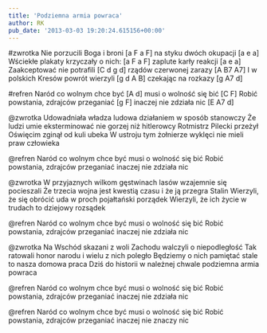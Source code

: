 ```yaml
---
title: 'Podziemna armia powraca'
author: RK
pub_date: '2013-03-03 19:20:24.615156+00:00'
---
```


#zwrotka
Nie porzucili Boga i broni	[a F a F]
na styku dwóch okupacji	[a e a]
Wściekłe plakaty krzyczały o nich:	[a F a F]
zaplute karły reakcji			[a e a]
Zaakceptować nie potrafili	[C d g d]
rządów czerwonej zarazy	[A B7 A7]
I w polskich Kresów powrót wierzyli	[g d A B]
czekając na rozkazy		[g A7 d]

#refren
Naród co wolnym chce być		[A d]
musi o wolność się bić			[C F]
Robić powstania, zdrajców przeganiać	[g F]
inaczej nie zdziała nic			[E A7 d]

@zwrotka
Udowadniała władza ludowa
działaniem w sposób stanowczy
Że ludzi umie eksterminować
nie gorzej niż hitlerowcy
Rotmistrz Pilecki przeżył Oświęcim
zginął od kuli ubeka
W ustroju tym żołnierze wyklęci
nie mieli praw człowieka

@refren
Naród co wolnym chce być
musi o wolność się bić
Robić powstania, zdrajców przeganiać
inaczej nie zdziała nic

@zwrotka
W przyjaznych wilkom gęstwinach lasów
wzajemnie się pocieszali
Że trzecia wojna jest kwestią czasu
i że ją przegra Stalin
Wierzyli, że się obrócić uda
w proch pojałtański porządek
Wierzyli, że ich życie w trudach
to dziejowy rozsądek

@refren
Naród co wolnym chce być
musi o wolność się bić
Robić powstania, zdrajców przeganiać
inaczej nie zdziała nic

@zwrotka
Na Wschód skazani z woli Zachodu
walczyli o niepodległość
Tak ratowali honor narodu
i wielu z nich poległo
Będziemy o nich pamiętać stale
to nasza domowa praca
Dziś do historii w należnej chwale
podziemna armia powraca

@refren
Naród co wolnym chce być
musi o wolność się bić
Robić powstania, zdrajców przeganiać
inaczej nie zdziała nic

@refren
Naród co wolnym chce być
musi o wolność się bić
Robić powstania, zdrajców przeganiać
inaczej nie znaczy nic
